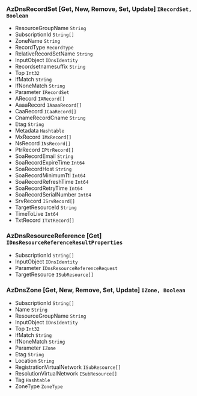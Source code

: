 ### AzDnsRecordSet [Get, New, Remove, Set, Update] `IRecordSet, Boolean`
  - ResourceGroupName `String`
  - SubscriptionId `String[]`
  - ZoneName `String`
  - RecordType `RecordType`
  - RelativeRecordSetName `String`
  - InputObject `IDnsIdentity`
  - Recordsetnamesuffix `String`
  - Top `Int32`
  - IfMatch `String`
  - IfNoneMatch `String`
  - Parameter `IRecordSet`
  - ARecord `IARecord[]`
  - AaaaRecord `IAaaaRecord[]`
  - CaaRecord `ICaaRecord[]`
  - CnameRecordCname `String`
  - Etag `String`
  - Metadata `Hashtable`
  - MxRecord `IMxRecord[]`
  - NsRecord `INsRecord[]`
  - PtrRecord `IPtrRecord[]`
  - SoaRecordEmail `String`
  - SoaRecordExpireTime `Int64`
  - SoaRecordHost `String`
  - SoaRecordMinimumTtl `Int64`
  - SoaRecordRefreshTime `Int64`
  - SoaRecordRetryTime `Int64`
  - SoaRecordSerialNumber `Int64`
  - SrvRecord `ISrvRecord[]`
  - TargetResourceId `String`
  - TimeToLive `Int64`
  - TxtRecord `ITxtRecord[]`

### AzDnsResourceReference [Get] `IDnsResourceReferenceResultProperties`
  - SubscriptionId `String[]`
  - InputObject `IDnsIdentity`
  - Parameter `IDnsResourceReferenceRequest`
  - TargetResource `ISubResource[]`

### AzDnsZone [Get, New, Remove, Set, Update] `IZone, Boolean`
  - SubscriptionId `String[]`
  - Name `String`
  - ResourceGroupName `String`
  - InputObject `IDnsIdentity`
  - Top `Int32`
  - IfMatch `String`
  - IfNoneMatch `String`
  - Parameter `IZone`
  - Etag `String`
  - Location `String`
  - RegistrationVirtualNetwork `ISubResource[]`
  - ResolutionVirtualNetwork `ISubResource[]`
  - Tag `Hashtable`
  - ZoneType `ZoneType`

